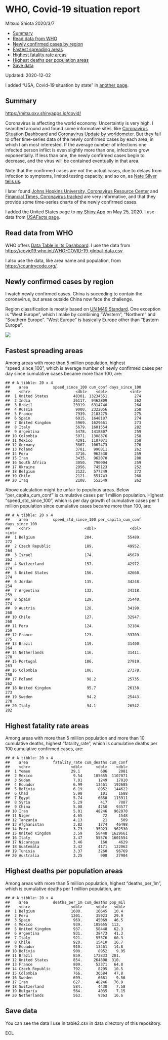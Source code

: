 WHO, Covid-19 situation report
================
Mitsuo Shiota
2020/3/7

  - [Summary](#summary)
  - [Read data from WHO](#read-data-from-who)
  - [Newly confirmed cases by region](#newly-confirmed-cases-by-region)
  - [Fastest spreading areas](#fastest-spreading-areas)
  - [Highest fatality rate areas](#highest-fatality-rate-areas)
  - [Highest deaths per population
    areas](#highest-deaths-per-population-areas)
  - [Save data](#save-data)

Updated: 2020-12-02

I added “USA, Covid-19 situation by state” in [another page](USA.md).

## Summary

<https://mitsuoxv.shinyapps.io/covid/>

Coronavirus is affecting the world economy. Uncertaintiy is very high. I
searched around and found some informative sites, like [Coronavirus
Situation
Dashboard](https://who.maps.arcgis.com/apps/opsdashboard/index.html#/c88e37cfc43b4ed3baf977d77e4a0667)
and [Coronavirus Update by
worldometer](https://www.worldometers.info/coronavirus/). But they fail
to offer time-series data of the newly confirmed cases by each area, in
which I am most interested. If the average number of infections one
infected person inflict is even slightly more than one, infections grow
exponentially. If less than one, the newly confirmed cases begin to
decrease, and the virus will be contained eventually in that area.

Note that the confirmed cases are not the actual cases, due to delays
from infection to symptoms, limited testing capacity, and so on, as
[Nate Silver tells
us](https://fivethirtyeight.com/features/coronavirus-case-counts-are-meaningless/).

I later found [Johns Hopkins University, Coronavirus Resource
Center](https://coronavirus.jhu.edu/) and [Financial Times, Coronavirus
tracked](https://www.ft.com/content/a26fbf7e-48f8-11ea-aeb3-955839e06441)
are very informative, and that they provide some time-series charts of
the newly confirmed cases.

I added the United States page to [my Shiny
App](https://mitsuoxv.shinyapps.io/covid/) on May 25, 2020. I use data
from [USAFacts
page](https://usafacts.org/visualizations/coronavirus-covid-19-spread-map/).

## Read data from WHO

WHO offers [Data Table in its Dashboard](https://covid19.who.int/table).
I use the data from
<https://covid19.who.int/WHO-COVID-19-global-data.csv>.

I also use the data, like area name and population, from
<https://countrycode.org/>.

## Newly confirmed cases by region

I watch newly confirmed cases. China is suceeding to contain the
coronavirus, but areas outside China now face the challenge.

Region classification is mostly based on [UN M49
Standard](https://unstats.un.org/unsd/methodology/m49/). One exception
is “West Europe”, which I make by combining “Western”, “Northern” and
“Southern Europe”. “West Europe” is basically Europe other than
“Eastern Europe”.

![](README_files/figure-gfm/chart-1.png)<!-- -->

## Fastest spreading areas

Among areas with more than 5 million population, highest
“speed\_since\_100”, which is average number of newly confirmed cases
per day since cumulative cases became more than 100, are:

    ## # A tibble: 20 x 4
    ##    area           speed_since_100 cum_conf days_since_100
    ##    <chr>                    <dbl>    <dbl>          <int>
    ##  1 United States           48301. 13234551            274
    ##  2 India                   36117.  9462809            262
    ##  3 Brazil                  23919.  6314740            264
    ##  4 Russia                   9000.  2322056            258
    ##  5 France                   7939.  2183275            275
    ##  6 Spain                    6015.  1648187            274
    ##  7 United Kingdom           5969.  1629661            273
    ##  8 Italy                    5679.  1601554            282
    ##  9 Argentina                5478.  1418807            259
    ## 10 Colombia                 5071.  1308376            258
    ## 11 Mexico                   4291.  1107071            258
    ## 12 Germany                  3867.  1067473            276
    ## 13 Poland                   3781.   990811            262
    ## 14 Peru                     3716.   962530            259
    ## 15 Iran                     3435.   962070            280
    ## 16 South Africa             3050.   790004            259
    ## 17 Ukraine                  2956.   745123            252
    ## 18 Belgium                  2122.   577249            272
    ## 19 Chile                    2121.   551743            260
    ## 20 Iraq                     2108.   552549            262

Above calculation might be unfair to populous areas. Below
“per\_capita\_cum\_conf” is cumulative cases per 1 million population.
Highest “speed\_std\_since\_100”, which is per day growth of cumulative
cases per 1 million population since cumulative cases became more than
100, are:

    ## # A tibble: 20 x 4
    ##    area           speed_std_since_100 per_capita_cum_conf days_since_100
    ##    <chr>                        <dbl>               <dbl>          <int>
    ##  1 Belgium                      204.               55489.            272
    ##  2 Czech Republic               189.               49952.            264
    ##  3 Israel                       174.               45678.            263
    ##  4 Switzerland                  157.               42972.            274
    ##  5 United States                156.               42660.            274
    ##  6 Jordan                       135.               34248.            254
    ##  7 Argentina                    132.               34318.            259
    ##  8 Spain                        129.               35440.            274
    ##  9 Austria                      128.               34190.            268
    ## 10 Chile                        127.               32947.            260
    ## 11 Peru                         124.               32184.            259
    ## 12 France                       123.               33709.            275
    ## 13 Brazil                       119.               31400.            264
    ## 14 Netherlands                  116.               31411.            270
    ## 15 Portugal                     106.               27919.            263
    ## 16 Colombia                     106.               27378.            258
    ## 17 Poland                        98.2              25735.            262
    ## 18 United Kingdom                95.7              26138.            273
    ## 19 Sweden                        94.2              25443.            270
    ## 20 Italy                         94.1              26542.            282

## Highest fatality rate areas

Among areas with more than 5 million population and more than 10
cumulative deaths, highest “fatality\_rate”, which is cumulative deaths
per 100 cumulative confirmed cases, are:

    ## # A tibble: 20 x 4
    ##    area           fatality_rate cum_deaths cum_conf
    ##    <chr>                  <dbl>      <dbl>    <dbl>
    ##  1 Yemen                  29.1         606     2081
    ##  2 Mexico                  9.54     105655  1107071
    ##  3 Sudan                   7.01       1249    17810
    ##  4 Ecuador                 6.99      13461   192685
    ##  5 Bolivia                 6.19       8952   144622
    ##  6 Chad                    5.98        101     1688
    ##  7 Egypt                   5.74       6650   115911
    ##  8 Syria                   5.29        417     7887
    ##  9 China                   5.08       4750    93577
    ## 10 Iran                    5.01      48246   962070
    ## 11 Niger                   4.65         72     1548
    ## 12 Tanzania                4.13         21      509
    ## 13 Afghanistan             3.82       1774    46498
    ## 14 Peru                    3.73      35923   962530
    ## 15 United Kingdom          3.59      58448  1629661
    ## 16 Italy                   3.47      55576  1601554
    ## 17 Nicaragua               3.46        160     4629
    ## 18 Guatemala               3.42       4171   122062
    ## 19 Tunisia                 3.37       3260    96769
    ## 20 Australia               3.25        908    27904

## Highest deaths per population areas

Among areas with more than 5 million population, highest
“deaths\_per\_1m”, which is cumulative deaths per 1 million
population, are:

    ## # A tibble: 20 x 4
    ##    area           deaths_per_1m cum_deaths pop_mil
    ##    <chr>                  <dbl>      <dbl>   <dbl>
    ##  1 Belgium                1600.      16645   10.4 
    ##  2 Peru                   1201.      35923   29.9 
    ##  3 Spain                   969.      45069   46.5 
    ##  4 Mexico                  939.     105655  112.  
    ##  5 United Kingdom          937.      58448   62.3 
    ##  6 Argentina               931.      38473   41.3 
    ##  7 Italy                   921.      55576   60.3 
    ##  8 Chile                   920.      15410   16.7 
    ##  9 Ecuador                 910.      13461   14.8 
    ## 10 Bolivia                 900.       8952    9.95
    ## 11 Brazil                  859.     172833  201.  
    ## 12 United States           854.     264808  310.  
    ## 13 France                  809.      52371   64.8 
    ## 14 Czech Republic          792.       8295   10.5 
    ## 15 Colombia                766.      36584   47.8 
    ## 16 Sweden                  699.       6681    9.56
    ## 17 Iran                    627.      48246   76.9 
    ## 18 Switzerland             584.       4430    7.58
    ## 19 Bulgaria                564.       4035    7.15
    ## 20 Netherlands             563.       9363   16.6

## Save data

You can see the data I use in table2.csv in data directory of this
repository.

EOL
